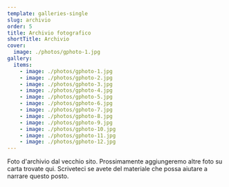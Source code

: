 ```yaml
---
template: galleries-single
slug: archivio
order: 5
title: Archivio fotografico
shortTitle: Archivio
cover:
  image: ./photos/gphoto-1.jpg
gallery:
  items:
    - image: ./photos/gphoto-1.jpg
    - image: ./photos/gphoto-2.jpg
    - image: ./photos/gphoto-3.jpg
    - image: ./photos/gphoto-4.jpg
    - image: ./photos/gphoto-5.jpg
    - image: ./photos/gphoto-6.jpg
    - image: ./photos/gphoto-7.jpg
    - image: ./photos/gphoto-8.jpg
    - image: ./photos/gphoto-9.jpg
    - image: ./photos/gphoto-10.jpg
    - image: ./photos/gphoto-11.jpg
    - image: ./photos/gphoto-12.jpg
---
```


Foto d'archivio dal vecchio sito. Prossimamente aggiungeremo altre foto su carta trovate qui. Scriveteci se avete del materiale che possa aiutare a narrare questo posto.
